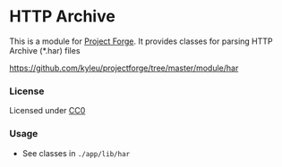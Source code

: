 # HTTP Archive

This is a module for [Project Forge](https://projectforge.dev). It provides classes for parsing HTTP Archive (*.har) files

https://github.com/kyleu/projectforge/tree/master/module/har

### License 

Licensed under [CC0](https://creativecommons.org/publicdomain/zero/1.0)

### Usage

- See classes in `./app/lib/har`
